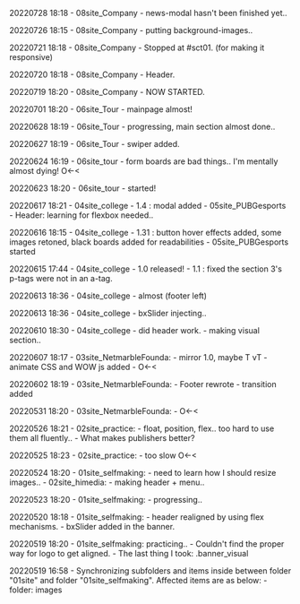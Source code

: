 20220728 18:18
    - 08site_Company
        - news-modal hasn't been finished yet..

20220726 18:15
    - 08site_Company
        - putting background-images..

20220721 18:18
    - 08site_Company
        - Stopped at #sct01. (for making it responsive)

20220720 18:18
    - 08site_Company
        - Header.

20220719 18:20
    - 08site_Company
        - NOW STARTED.

20220701 18:20
    - 06site_Tour
        - mainpage almost!

20220628 18:19
    - 06site_Tour
        - progressing, main section almost done..

20220627 18:19
    - 06site_Tour
        - swiper added.

20220624 16:19
    - 06site_tour
        - form boards are bad things.. I'm mentally almost dying! O<-<

20220623 18:20
    - 06site_tour
        - started!

20220617 18:21
    - 04site_college
        - 1.4 : modal added
    - 05site_PUBGesports
        - Header: learning for flexbox needed..

20220616 18:15
    - 04site_college
        - 1.31 : button hover effects added, some images retoned, black boards added for readabilities
    - 05site_PUBGesports started

20220615 17:44
    - 04site_college
        - 1.0 released!
        - 1.1 : fixed the section 3's p-tags were not in an a-tag.

20220613 18:36
    - 04site_college
        - almost (footer left)

20220613 18:36
    - 04site_college
        - bxSlider injecting..

20220610 18:30
    - 04site_college
        - did header work.
        - making visual section..

20220607 18:17
    - 03site_NetmarbleFounda:
        - mirror 1.0, maybe T vT
        - animate CSS and WOW js added
        - O<-<

20220602 18:19
    - 03site_NetmarbleFounda:
        - Footer rewrote
        - transition added

20220531 18:20
    - 03site_NetmarbleFounda:
        - O<-<

20220526 18:21
    - 02site_practice:
        - float, position, flex.. too hard to use them all fluently..
        - What makes publishers better?

20220525 18:23
    - 02site_practice:
        - too slow O<-<

20220524 18:20
    - 01site_selfmaking:
        - need to learn how I should resize images..
    - 02site_himedia:
        - making header + menu..

20220523 18:20
    - 01site_selfmaking:
        - progressing..

20220520 18:18
    - 01site_selfmaking:
        - header realigned by using flex mechanisms.
        - bxSlider added in the banner.

20220519 18:20
    - 01site_selfmaking: practicing..
        - Couldn't find the proper way for logo to get aligned.
        - The last thing I took: .banner_visual

20220519 16:58
    - Synchronizing subfolders and items inside between folder "01site" and folder "01site_selfmaking". Affected items are as below:
        - folder: images